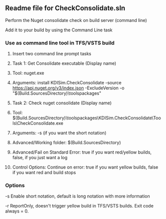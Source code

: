 ## Readme file for CheckConsolidate.sln

Perform the Nuget consolidate check on build server (command line)

Add it to your build by using  the Command Line task



### Use as command line tool in TFS/VSTS build

1. Insert two command line prompt tasks
2. Task 1: Get Consolidate executable (Display name)
3. Tool:  nuget.exe
4. Arguments: install KDISim.CheckConsolidate   -source https://api.nuget.org/v3/index.json -ExcludeVersion  -o "$(Build.SourcesDirectory)\toolspackages"

5. Task 2:  Check nuget consolidate  (Display name)
6. Tool: $(Build.SourcesDirectory)\toolspackages\KDISim.CheckConsolidate\Tools\CheckConsolidate.exe
7. Arguments:   -s   (if you want the short notation) 
8. Advanced/Working folder: $(Build.SourcesDirectory)
9. Advanced/Fail on Standard Error:  true if you want red/yellow builds, false, if you just want a log
10. Control Options:  Continue on error:  true if you want yellow builds, false if you want red and build stops


### Options

-s   Enable short notation,  default is long notation with more information

-r   ReportOnly,  doesn't trigger yellow build in TFS/VSTS builds.  Exit code always = 0.
